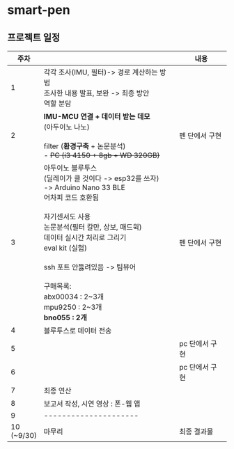 # smart-pen

## 프로젝트 일정

주차||내용
---|---|---
1|각각 조사(IMU, 필터)-> 경로 계산하는 방법<br>조사한 내용 발표, 보완 -> 최종 방안<br>역할 분담|
2|**IMU-MCU 연결 + 데이터 받는 데모**<br>(아두이노 나노)<br><br>filter (**환경구축** + 논문분석)<br>- ~~PC (i3 4150 + 8gb + WD 320GB)~~|펜 단에서 구현
3|아두이노 블루투스<br>(딜레이가 클 것이다 -> esp32를 쓰자)<br>-> Arduino Nano 33 BLE<br>어차피 코드 호환됨<br><br>자기센서도 사용<br>논문분석(필터 칼만, 상보, 매드윅)<br>데이터 실시간 처리로 그리기<br>eval kit (실험)<br><br>ssh 포트 안뚫려있음 -> 팀뷰어<br><br>구매목록:<br>abx00034 : 2~3개<br>mpu9250 : 2~3개<br>**bno055 : 2개**<br>|펜 단에서 구현
4|블루투스로 데이터 전송|
5||pc 단에서 구현
6||pc 단에서 구현
7|최종 연산|
8|보고서 작성, 시연 영상 : 폰-웹 앱|
9|---------------------|
10<br>(~9/30)|마무리|최종 결과물